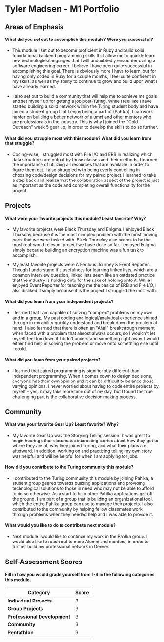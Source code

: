 # Tyler Madsen - M1 Portfolio

## Areas of Emphasis

#### What did you set out to accomplish this module? Were you successful?

* This module I set out to become proficient in Ruby and build solid foundational backend programming skills that allow me to quickly learn new technologies/languages that I will undoubtedly encounter during a software engineering career. I believe I have been quite successful in accomplishing this goal. There is obviously more I have to learn, but for having only coded in Ruby for a couple months, I feel quite confident in my skills, as well as my ability to continue to grow and build upon what I have already learned.

* I also set out to build a community that will help me to achieve me goals and set myself up for getting a job post-Turing. While I feel like I have started building a solid network within the Turing student body and have joined a student group that I enjoy being a part of (Pahlka), I can work harder on building a better network of alumni and other mentors who are professionals in the industry. This is why I joined the "Cold Outreach" week 5 gear up, in order to develop the skills to do so further.

#### What did you struggle most with this module? What did you learn from that struggle?

* Coding-wise, I struggled most with File I/O and ERB in realizing which data structures are output by those classes and their methods. I learned the importance of utilizing all resources that are available in order to figure them out. I also struggled with being overly controlling in choosing code/design decisions for my paired project. I learned to take a step back and realize that the collaboration aspect of the project is just as important as the code and completing overall functionality for the project.

## Projects

#### What were your favorite projects this module? Least favorite? Why?

* My favorite projects were Black Thursday and Enigma. I enjoyed Black Thursday because it is the most complex problem with the most moving parts that we were tasked with. Black Thursday also seems to be the most real-world relevant project we have done so far. I enjoyed Enigma simply because building an encryption machine was a fun task to accomplish.

* My least favorite projects were A Perilous Journey & Event Reporter. Though I understand it's usefulness for learning linked lists, which are a common interview question, linked lists seem like an outdated practice that the industry is holding onto for the sake of holding onto it. While I enjoyed Event Reporter for teaching me the basics of ERB and File I/O, I also disliked it simply because it is the project I struggled the most with.

#### What did you learn from your independent projects?

* I learned that I am capable of solving "complex" problems on my own and in a group. My past coding and logical/analytical experience shined through in my ability quickly understand and break down the problem at hand. I also learned that there is often an "Aha!" breakthrough moment when faced with a problem that almost always occurs, so I wouldn't let myself feel too down if I didn't understand something right away. I would either find help in solving the problem or move onto something else until I could.

#### What did you learn from your paired projects?

* I learned that paired programming is significantly different than independent programming. When it comes down to design decisions, everyone has their own opinion and it can be difficult to balance those varying opinions. I never worried about having to code entire projects by myself - yes, it may take more time out of my day, but I found the true challenging part is the collaborative decision making process.

## Community

#### What was your favorite Gear Up? Least favorite? Why?

* My favorite Gear Up was the Storying Telling session. It was great to begin hearing other classmates interesting stories about how they got to where they are at, why they joined Turing, and what their plans are afterward. In addition, working on and practicing telling my own story was helpful and will be helpful for when I am applying for jobs.

#### How did you contribute to the Turing community this module?

* I contributed to the Turing community this module by joining Pahlka, a student group geared towards building applications and providing technological solutions to those in need who may not be able to afford to do so otherwise. As a start to help other Pahlka applications get off the ground, I am part of a group that is building an organizational tool, which the entire Pahlka group can use to manage their projects. I also contributed to the community by helping fellow classmates work through problems when they needed help and I was able to provide it.

#### What would you like to do to contribute next module?

* Next module I would like to continue my work in the Pahlka group. I would also like to reach out to more Alumni and mentors, in order to further build my professional network in Denver.

## Self-Assessment Scores

#### Fill in how you would grade yourself from 1-4 in the following categories this module.

| Category                     | Score |
| -----------------------------| ----- |
| **Individual Projects**      |   3   |
| **Group Projects**           |   3   |
| **Professional Development** |   3   |
| **Community**                |   3   |
| **Pentathlon**               |   3   |
